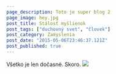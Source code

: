```yaml
---
page_description: Toto je super blog 2
page_image: hey.jpg
post_title: Stálosť myšlienok
post_tags: ["duchovný svet", "človek"]
post_category: Zamyslenia
post_date: "2015-05-06T23:46:37.121Z"
post_published: true
---
```


Všetko je len dočasné. Skoro.
![ ](/hey.png)
